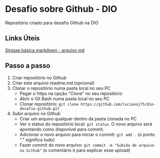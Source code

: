 # Desafio sobre Github - DIO
Repositório criado para desafio Github na DIO

## Links Úteis
[Sintaxe básica markdown - arquivo md](https://www.markdownguide.org/basic-syntax/)

## Passo a passo
1. Criar repositório no Github
2. Criar este arquivo readme.md (opcional)
3. Clonar o repositório numa pasta local no seu PC
    - Pegar o https na opção "Clone" no seu repositório
    - Abrir o Git Bash numa pasta local no seu PC
    - Clonar repositório: `git clone https://github.com/lucianoj75/dio-desafio-github.git`
4. Subir arquivo no Github
    - Criar um arquivo qualquer dentro da pasta clonada no PC
    - Ver o status do repositório local: `git status`. O novo arquivo será apontando como disponível para commit.
    - Adicionar o novo arquivo para iniciar o commit: `git add .` (o ponto "." significa tudo)
    - Fazer commit do novo arquivo: `git commit -m "Subida de arquivo no Github"` (o comentário é para explicar esse upload)
